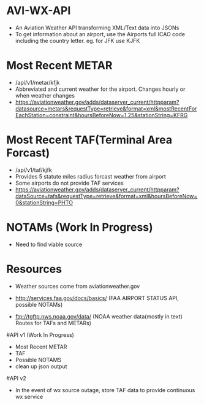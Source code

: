 # AVI-WX-API
- An Aviation Weather API transforming XML/Text data into JSONs
- To get information about an airport, use the Airports full ICAO code including the country letter. eg. for JFK use KJFK

# Most Recent METAR
- /api/v1/metar/kfjk
- Abbreviated and current weather for the airport. Changes hourly or when weather changes
- https://aviationweather.gov/adds/dataserver_current/httpparam?datasource=metars&requestType=retrieve&format=xml&mostRecentForEachStation=constraint&hoursBeforeNow=1.25&stationString=KFRG

# Most Recent TAF(Terminal Area Forcast)
- /api/v1/taf/kjfk
- Provides 5 statute miles radius forcast weather from airport
- Some airports do not provide TAF services
- https://aviationweather.gov/adds/dataserver_current/httpparam?dataSource=tafs&requestType=retrieve&format=xml&hoursBeforeNow=0&stationString=PHTO

# NOTAMs (Work In Progress)
- Need to find viable source

# Resources

- Weather sources come from aviationweather.gov

- http://services.faa.gov/docs/basics/ (FAA AIRPORT STATUS API, possible NOTAMs)

- ftp://tgftp.nws.noaa.gov/data/ (NOAA weather data(mostly in text) Routes for TAFs and METARs)

#API v1 (Work In Progress)
- Most Recent METAR
- TAF
- Possible NOTAMS
- clean up json output

#API v2
- In the event of wx source outage, store TAF data to provide continuous wx service
